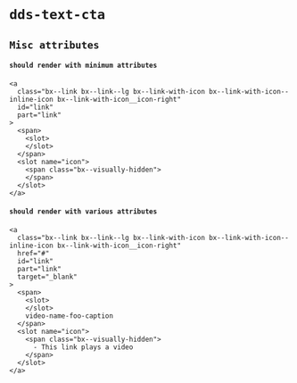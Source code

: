 # `dds-text-cta`

## `Misc attributes`

####   `should render with minimum attributes`

```
<a
  class="bx--link bx--link--lg bx--link-with-icon bx--link-with-icon--inline-icon bx--link-with-icon__icon-right"
  id="link"
  part="link"
>
  <span>
    <slot>
    </slot>
  </span>
  <slot name="icon">
    <span class="bx--visually-hidden">
    </span>
  </slot>
</a>

```

####   `should render with various attributes`

```
<a
  class="bx--link bx--link--lg bx--link-with-icon bx--link-with-icon--inline-icon bx--link-with-icon__icon-right"
  href="#"
  id="link"
  part="link"
  target="_blank"
>
  <span>
    <slot>
    </slot>
    video-name-foo-caption
  </span>
  <slot name="icon">
    <span class="bx--visually-hidden">
      - This link plays a video
    </span>
  </slot>
</a>

```

